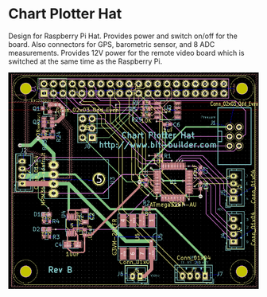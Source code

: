 # Chart Plotter Hat
Design for Raspberry Pi Hat. Provides power and switch on/off for the
board. Also connectors for GPS, barometric sensor, and 8 ADC
measurements. Provides 12V power for the remote video board which is
switched at the same time as the Raspberry Pi.

![Board - Rev A](https://github.com/gpgreen/chart_plotter_hat/blob/main/board.png)
